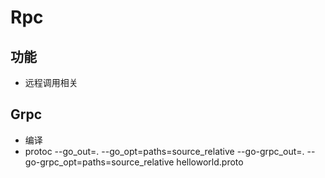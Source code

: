 # Rpc
## 功能
- 远程调用相关


## Grpc
- 编译
- protoc --go_out=. --go_opt=paths=source_relative  --go-grpc_out=. --go-grpc_opt=paths=source_relative helloworld.proto
